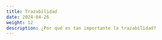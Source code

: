 ```yaml
---
title: Trazabilidad
date: 2024-04-26
weight: 12
description: ¿Por qué es tan importante la trazabilidad?
---
```

